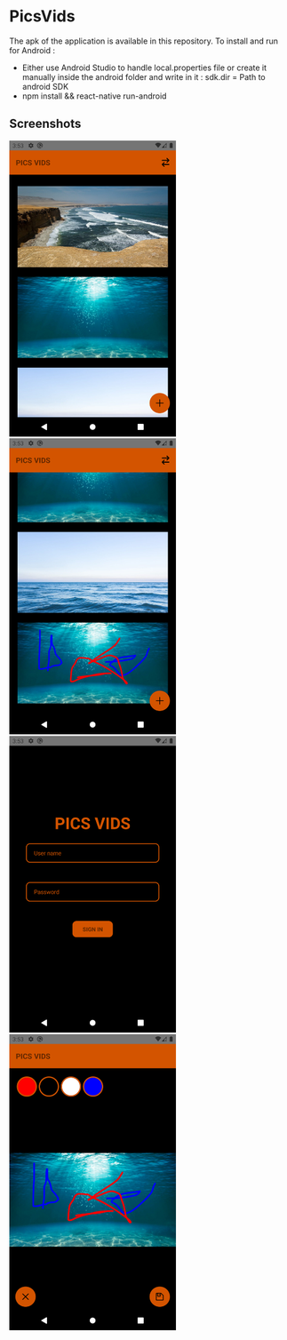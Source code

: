 # PicsVids
The apk of the application is available in this repository.
To install and run for Android :
</br> 
* Either use Android Studio to handle local.properties file or create it manually inside the android folder and write in it : sdk.dir = Path to android SDK
* npm install && react-native run-android

## Screenshots
<img src="https://github.com/FirasHmedi/PicsVids/blob/master/screenshots/Screenshot_1652151621.png" width="300" title="pic3">
<img src="https://github.com/FirasHmedi/PicsVids/blob/master/screenshots/Screenshot_1652151651.png" width="300" title="list">
<img src="https://github.com/FirasHmedi/PicsVids/blob/master/screenshots/Screenshot_1652151546.png" width="300" title="pic2">
<img src="https://github.com/FirasHmedi/PicsVids/blob/master/screenshots/Screenshot_1652151640.png" width="300" title="pic4">
